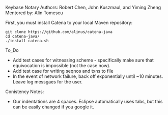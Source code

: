 Keybase Notary
Authors: Robert Chen, John Kuszmaul, and Yiming Zheng
Mentored by: Alin Tomescu

First, you must install Catena to your local Maven repository:

	git clone https://github.com/alinus/catena-java
	cd catena-java/
	./install-catena.sh

To_Do

- Add test cases for witnessing scheme - specifically make sure that
  equivocation is impossible (not the case now).
- Add test case for writing seqnos and txns to file
- In the event of network failure, back off exponentially until ~10 minutes. Leave log messgaes for the user.

Conistency Notes:
- Our indentations are 4 spaces. Eclipse automatically uses tabs, but this can be easily changed if you google it.
